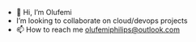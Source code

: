 - 👋 Hi, I’m Olufemi
- I’m looking to collaborate on cloud/devops projects
- 📫 How to reach me olufemiphilips@outlook.com

<!---
C3driK/C3driK is a ✨ special ✨ repository because its `README.md` (this file) appears on your GitHub profile.
You can click the Preview link to take a look at your changes.
--->
